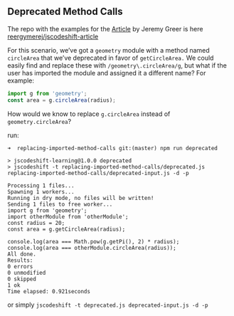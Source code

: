 ## Deprecated Method Calls

The repo with the examples for the [Article](https://www.toptal.com/javascript/write-code-to-rewrite-your-code) by  Jeremy Greer is here [reergymerej/jscodeshift-article](https://github.com/reergymerej/jscodeshift-article)


For this scenario, we’ve got a `geometry` module with a method named `circleArea` that we’ve deprecated in favor of `getCircleArea.` We could easily find and replace these with `/geometry\.circleArea/g`, but what if the user has imported the module and assigned it a different name? For example:

```js
import g from 'geometry';
const area = g.circleArea(radius);
```

How would we know to replace `g.circleArea` instead of `geometry.circleArea`? 


run: 

```
➜  replacing-imported-method-calls git:(master) npm run deprecated

> jscodeshift-learning@1.0.0 deprecated
> jscodeshift -t replacing-imported-method-calls/deprecated.js replacing-imported-method-calls/deprecated-input.js -d -p

Processing 1 files... 
Spawning 1 workers...
Running in dry mode, no files will be written! 
Sending 1 files to free worker...
import g from 'geometry';
import otherModule from 'otherModule';
const radius = 20;
const area = g.getCircleArea(radius);

console.log(area === Math.pow(g.getPi(), 2) * radius);
console.log(area === otherModule.circleArea(radius));
All done. 
Results: 
0 errors
0 unmodified
0 skipped
1 ok
Time elapsed: 0.921seconds 
```

or simply `jscodeshift -t deprecated.js deprecated-input.js -d -p`